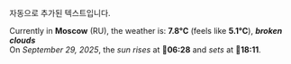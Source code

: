 
자동으로 추가된 텍스트입니다.

<!--START_SECTION:weather:moscow-->
Currently in **Moscow** (RU), the weather is: **7.8°C** (feels like **5.1°C**), ***broken clouds***<br/>
On *September 29, 2025*, the *sun rises* at 🌅**06:28** and *sets* at 🌇**18:11**.
<!--END_SECTION:weather-->
